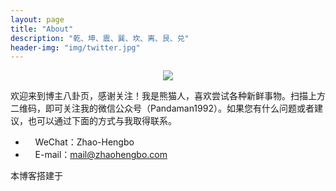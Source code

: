 ```yaml
---
layout: page
title: "About"
description: "乾、坤、震、巽、坎、离、艮、兑"
header-img: "img/twitter.jpg"
---
```


<center>
    <p><img src="http://7xrrbc.com1.z0.glb.clouddn.com/wechat2code.jpg" align="center"></p>
</center>

欢迎来到博主八卦页，感谢关注！我是熊猫人，喜欢尝试各种新鲜事物。扫描上方二维码，即可关注我的微信公众号（Pandaman1992）。如果您有什么问题或者建议，也可以通过下面的方式与我取得联系。

- &nbsp;<i class="fa fa-comments">&nbsp;&nbsp;&nbsp;</i>WeChat：Zhao-Hengbo
- &nbsp;<i class="fa fa-envelope-o">&nbsp;&nbsp;&nbsp;</i>E-mail：<mail@zhaohengbo.com>

本博客搭建于
  <a href="https://github.com/{{ site.github_username }}">
  <span class="fa-stack fa-lg">
  <i class="fa fa-circle fa-stack-2x"></i>
  <i class="fa fa-github fa-stack-1x fa-inverse"></i>
  </span>
  </a>